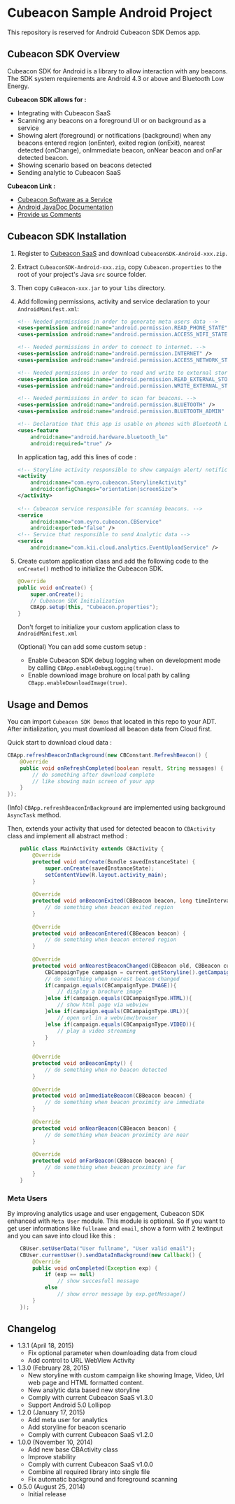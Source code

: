 # Cubeacon Sample Android Project #

This repository is reserved for Android Cubeacon SDK Demos app.

## Cubeacon SDK Overview ##
Cubeacon SDK for Android is a library to allow interaction with any beacons. The SDK system requirements are Android 4.3 or above and Bluetooth Low Energy. 

**Cubeacon SDK allows for :**

  - Integrating with Cubeacon SaaS
  - Scanning any beacons on a foreground UI or on background as a service
  - Showing alert (foreground) or notifications (background) when any beacons entered region (onEnter), exited region (onExit), nearest detected (onChange), onImmediate beacon, onNear beacon and onFar detected beacon.
  - Showing scenario based on beacons detected
  - Sending analytic to Cubeacon SaaS

**Cubeacon Link :**
 - [Cubeacon Software as a Service][CubeaconSaaS]
 - [Android JavaDoc Documentation][JavaDoc]
 - [Provide us Comments][Issue]

## Cubeacon SDK Installation ##
1. Register to [Cubeacon SaaS][CubeaconSaaS] and download `CubeaconSDK-Android-xxx.zip`.
2. Extract `CubeaconSDK-Android-xxx.zip`, copy `Cubeacon.properties` to the root of your project's Java `src` source folder.
3. Then copy `CuBeacon-xxx.jar` to your `libs` directory.
4. Add following permissions, activity and service declaration to your `AndroidManifest.xml`:

    ```xml
    <!-- Needed permissions in order to generate meta users data -->
    <uses-permission android:name="android.permission.READ_PHONE_STATE"/>
    <uses-permission android:name="android.permission.ACCESS_WIFI_STATE"/>

    <!-- Needed permissions in order to connect to internet. -->
    <uses-permission android:name="android.permission.INTERNET" />
    <uses-permission android:name="android.permission.ACCESS_NETWORK_STATE"/>
    
    <!-- Needed permissions in order to read and write to external storage -->
    <uses-permission android:name="android.permission.READ_EXTERNAL_STORAGE"/>
    <uses-permission android:name="android.permission.WRITE_EXTERNAL_STORAGE" />

    <!-- Needed permissions in order to scan for beacons. -->
    <uses-permission android:name="android.permission.BLUETOOTH" />
    <uses-permission android:name="android.permission.BLUETOOTH_ADMIN" />

    <!-- Declaration that this app is usable on phones with Bluetooth Low Energy. -->
    <uses-feature
        android:name="android.hardware.bluetooth_le"
        android:required="true" />
    ```
    In application tag, add this lines of code :
    
    ```xml
    <!-- Storyline activity responsible to show campaign alert/ notification -->
    <activity 
        android:name="com.eyro.cubeacon.StorylineActivity"
        android:configChanges="orientation|screenSize">
    </activity>
        
    <!-- Cubeacon service responsible for scanning beacons. -->
    <service 
        android:name="com.eyro.cubeacon.CBService" 
        android:exported="false" />
    <!-- Service that responsible to send Analytic data -->
    <service 
        android:name="com.kii.cloud.analytics.EventUploadService" />
    ```
7. Create custom application class and add the following code to the `onCreate()` method to initialize the Cubeacon SDK.
    ```java
    @Override
    public void onCreate() {
        super.onCreate();
        // Cubeacon SDK Initialization
        CBApp.setup(this, "Cubeacon.properties");
    }
    ```
    Don't forget to initialize your custom application class to `AndroidManifest.xml`

    (Optional) You can add some custom setup :
    * Enable Cubeacon SDK debug logging when on development mode by calling `CBApp.enableDebugLogging(true)`.
    * Enable download image brohure on local path by calling `CBapp.enableDownloadImage(true)`.

## Usage and Demos ##
You can import `Cubeacon SDK Demos` that located in this repo to your ADT. After initialization, you must download all beacon data from Cloud first.

Quick start to download cloud data :
```java
CBApp.refreshBeaconInBackground(new CBConstant.RefreshBeacon() {
    @Override
    public void onRefreshCompleted(boolean result, String messages) {
        // do something after download complete
        // like showing main screen of your app
    }
});
```
(Info) `CBApp.refreshBeaconInBackground` are implemented using background `AsyncTask` method.

Then, extends your activity that used for detected beacon to `CBActivity` class and implement all abstract method :
```java
    public class MainActivity extends CBActivity {
        @Override
        protected void onCreate(Bundle savedInstanceState) {
            super.onCreate(savedInstanceState);
            setContentView(R.layout.activity_main);
        }
    
        @Override
        protected void onBeaconExited(CBBeacon beacon, long timeInterval) {
            // do something when beacon exited region
        }
    
        @Override
        protected void onBeaconEntered(CBBeacon beacon) {
            // do something when beacon entered region
        }
    
        @Override
        protected void onNearestBeaconChanged(CBBeacon old, CBBeacon current) {
            CBCampaignType campaign = current.getStoryline().getCampaign();
            // do something when nearest beacon changed
            if(campaign.equals(CBCampaignType.IMAGE)){
                // display a brochure image
            }else if(campaign.equals(CBCampaignType.HTML)){
                // show html page via webview
            }else if(campaign.equals(CBCampaignType.URL)){
                // open url in a webview/browser
            }else if(campaign.equals(CBCampaignType.VIDEO)){
                // play a video streaming
            }
        }
        
        @Override
        protected void onBeaconEmpty() {
            // do something when no beacon detected
        }
        
        @Override
        protected void onImmediateBeacon(CBBeacon beacon) {
            // do something when beacon proximity are immediate
        }
        
        @Override
        protected void onNearBeacon(CBBeacon beacon) {
            // do something when beacon proximity are near
        }
        
        @Override
        protected void onFarBeacon(CBBeacon beacon) {
            // do something when beacon proximity are far
        }
    }
```

### Meta Users ###
By improving analytics usage and user engagement, Cubeacon SDK enhanced with `Meta User` module. This module is optional. So if you want to get user informations like `fullname` and `email`, show a form with 2 textinput and you can save into cloud like this :
```java
    CBUser.setUserData("User fullname", "User valid email");
    CBUser.currentUser().sendDataInBackground(new Callback() {
        @Override
        public void onCompleted(Exception exp) {
            if (exp == null)
                // show succesfull message
            else
                // show error message by exp.getMessage()
        }
    });
```

## Changelog ##
* 1.3.1 (April 18, 2015)
  - Fix optional parameter when downloading data from cloud
  - Add control to URL WebView Activity
* 1.3.0 (February 28, 2015)
  - New storyline with custom campaign like showing Image, Video, Url web page and HTML formatted content.
  - New analytic data based new storyline
  - Comply with current Cubeacon SaaS v1.3.0
  - Support Android 5.0 Lollipop
* 1.2.0 (January 17, 2015)
  - Add meta user for analytics
  - Add storyline for beacon scenario
  - Comply with current Cubeacon SaaS v1.2.0
* 1.0.0 (November 10, 2014)
  - Add new base CBActivity class
  - Improve stability
  - Comply with current Cubeacon SaaS v1.0.0
  - Combine all required library into single file
  - Fix automatic background and foreground scanning
* 0.5.0 (August 25, 2014)
  - Initial release

[CubeaconSaaS]:http://developer.cubeacon.com
[JavaDoc]:http://docs.cubeacon.com/sdk/android/references/index.html
[Issue]:https://github.com/cubeacon/android-cubeacon-sample/issues